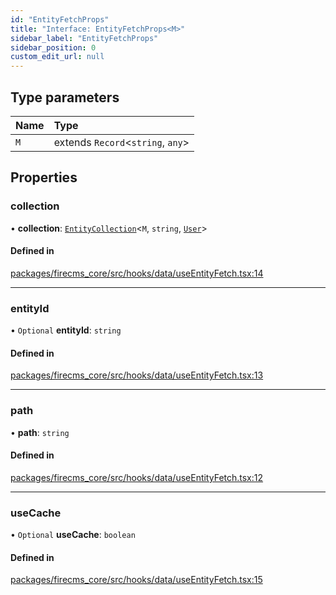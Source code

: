 ```yaml
---
id: "EntityFetchProps"
title: "Interface: EntityFetchProps<M>"
sidebar_label: "EntityFetchProps"
sidebar_position: 0
custom_edit_url: null
---
```


## Type parameters

| Name | Type |
| :------ | :------ |
| `M` | extends `Record`\<`string`, `any`\> |

## Properties

### collection

• **collection**: [`EntityCollection`](EntityCollection.md)\<`M`, `string`, [`User`](../types/User.md)\>

#### Defined in

[packages/firecms_core/src/hooks/data/useEntityFetch.tsx:14](https://github.com/FireCMSco/firecms/blob/d45f3739/packages/firecms_core/src/hooks/data/useEntityFetch.tsx#L14)

___

### entityId

• `Optional` **entityId**: `string`

#### Defined in

[packages/firecms_core/src/hooks/data/useEntityFetch.tsx:13](https://github.com/FireCMSco/firecms/blob/d45f3739/packages/firecms_core/src/hooks/data/useEntityFetch.tsx#L13)

___

### path

• **path**: `string`

#### Defined in

[packages/firecms_core/src/hooks/data/useEntityFetch.tsx:12](https://github.com/FireCMSco/firecms/blob/d45f3739/packages/firecms_core/src/hooks/data/useEntityFetch.tsx#L12)

___

### useCache

• `Optional` **useCache**: `boolean`

#### Defined in

[packages/firecms_core/src/hooks/data/useEntityFetch.tsx:15](https://github.com/FireCMSco/firecms/blob/d45f3739/packages/firecms_core/src/hooks/data/useEntityFetch.tsx#L15)

